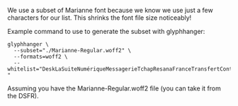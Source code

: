 We use a subset of Marianne font because we know we use just a few characters for our list. This
shrinks the font file size noticeably!

Example command to use to generate the subset with glyphhanger:

```
glyphhanger \
  --subset="./Marianne-Regular.woff2" \
  --formats=woff2 \
  --whitelist="DeskLaSuiteNumériqueMessagerieTchapResanaFranceTransfertContactsGristLePadWebConférencedel'ÉtatWebinaire  "
```

Assuming you have the Marianne-Regular.woff2 file (you can take it from the DSFR).
